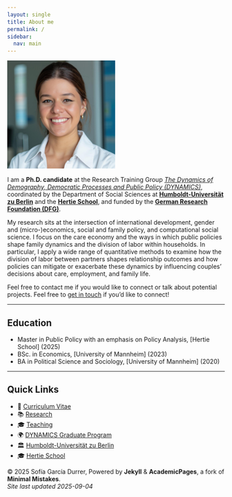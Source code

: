 ```yaml
---
layout: single
title: About me
permalink: /
sidebar:
  nav: main
---
```


<img src="foto_rf.jpeg" alt="Profile picture" width="250">

I am a **Ph.D. candidate** at the Research Training Group [*The Dynamics of Demography, Democratic Processes and Public Policy (DYNAMICS)*](https://www.sowi.hu-berlin.de/en/dynamics), coordinated by the Department of Social Sciences at [**Humboldt-Universität zu Berlin**](https://www.hu-berlin.de/en) and the [**Hertie School**](https://www.hertie-school.org/), and funded by the [**German Research Foundation (DFG)**](https://www.dfg.de/en).

My research sits at the intersection of international development, gender and (micro-)economics, social and family policy, and computational social science. I focus on the care economy and the ways in which public policies shape family dynamics and the division of labor within households. In particular, I apply a wide range of quantitative methods to examine how the division of labor between partners shapes relationship outcomes and how policies can mitigate or exacerbate these dynamics by influencing couples’ decisions about care, employment, and family life. 

Feel free to contact me if you would like to connect or talk about potential projects. Feel free to [get in touch](mailto:s.garcia-durrer@phd.hertie-school.org) if you’d like to connect!

---

## Education

- Master in Public Policy with an emphasis on Policy Analysis, [Hertie School] (2025)
- BSc. in Economics, [University of Mannheim] (2023)
- BA in Political Science and Sociology, [University of Mannheim] (2020)

---

## Quick Links
- 📄 [Curriculum Vitae](/cv/)
- 📚 [Research](/research/)
- 🎓 [Teaching](/teaching/)
- 🌍 [DYNAMICS Graduate Program](https://www.dynamics-of-demography.eu/)
- 🏛️ [Humboldt-Universität zu Berlin](https://www.hu-berlin.de/en)
- 🎓 [Hertie School](https://www.hertie-school.org/)


© 2025 Sofía García Durrer, Powered by **Jekyll** & **AcademicPages**, a fork of **Minimal Mistakes**.  
*Site last updated 2025-09-04*

